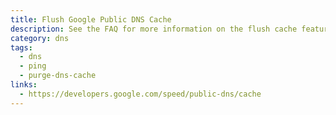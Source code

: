 ```yaml
---
title: Flush Google Public DNS Cache
description: See the FAQ for more information on the flush cache feature.
category: dns
tags:
  - dns
  - ping
  - purge-dns-cache
links:
  - https://developers.google.com/speed/public-dns/cache
---
```

<!-- [DOC](https://raw.githubusercontent.com///master/README.md ':include') -->
